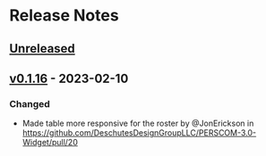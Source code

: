 # Release Notes

## [Unreleased](https://github.com/DeschutesDesignGroupLLC/PERSCOM-3.0-Widget/compare/v0.1.16...HEAD)

## [v0.1.16](https://github.com/DeschutesDesignGroupLLC/PERSCOM-3.0-Widget/compare/v0.1.15...v0.1.16) - 2023-02-10

### Changed

- Made table more responsive for the roster by @JonErickson in https://github.com/DeschutesDesignGroupLLC/PERSCOM-3.0-Widget/pull/20